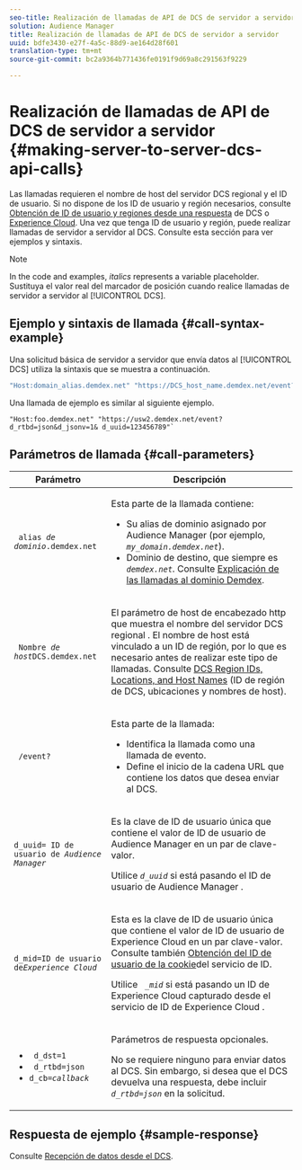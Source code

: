 ```yaml
---
seo-title: Realización de llamadas de API de DCS de servidor a servidor
solution: Audience Manager
title: Realización de llamadas de API de DCS de servidor a servidor
uuid: bdfe3430-e27f-4a5c-88d9-ae164d28f601
translation-type: tm+mt
source-git-commit: bc2a9364b771436fe0191f9d69a8c291563f9229

---
```



# Realización de llamadas de API de DCS de servidor a servidor {#making-server-to-server-dcs-api-calls}

Las llamadas requieren el nombre de host del servidor DCS regional y el ID de usuario. Si no dispone de los ID de usuario y región necesarios, consulte [Obtención de ID de usuario y regiones desde una respuesta](/help/using/api/dcs-intro/dcs-s2s/dcs-aam-ids.md) de DCS o [Experience Cloud](/help/using/api/dcs-intro/dcs-s2s/dcs-mcid-ids.md). Una vez que tenga ID de usuario y región, puede realizar llamadas de servidor a servidor al DCS. Consulte esta sección para ver ejemplos y sintaxis.

>[!NOTE]
>
>In the code and examples, *italics* represents a variable placeholder. Sustituya el valor real del marcador de posición cuando realice llamadas de servidor a servidor al [!UICONTROL DCS].

## Ejemplo y sintaxis de llamada {#call-syntax-example}

Una solicitud básica de servidor a servidor que envía datos al [!UICONTROL DCS] utiliza la sintaxis que se muestra a continuación.

```js
"Host:domain_alias.demdex.net" "https://DCS_host_name.demdex.net/event?d_rtbd=json&d_jsonv=1&d_uuid=userID
```

Una llamada de ejemplo es similar al siguiente ejemplo.

```
"Host:foo.demdex.net" "https://usw2.demdex.net/event?d_rtbd=json&d_jsonv=1& d_uuid=123456789"`
```

## Parámetros de llamada {#call-parameters}

<table id="table_3AF4466009B64F0C9CBE7904A4096E0C"> 
 <thead> 
  <tr> 
   <th colname="col1" class="entry"> Parámetro </th> 
   <th colname="col2" class="entry"> Descripción </th> 
  </tr> 
 </thead>
 <tbody> 
  <tr> 
   <td colname="col1"> <p><code> alias <i>de dominio</i>.demdex.net</code> </p> </td> 
   <td colname="col2"> <p>Esta parte de la llamada contiene: </p> <p> 
     <ul id="ul_3EDA9C7BA6794D06BCB07A75A9BD2372"> 
      <li id="li_74624CA78D6F4536A8164AE1FA1DECB9">Su alias de dominio asignado por <span class="keyword"> Audience Manager</span> (por ejemplo, <i><code> my_domain.demdex.net</code></i>). </li> 
      <li id="li_08ABE91CA247403AA480B3FB4BEF83BA">Dominio de destino, que siempre es <i><code> demdex.net</code></i>. Consulte <a href="../../../reference/demdex-calls.md">Explicación de las llamadas al dominio Demdex</a>. </li> 
     </ul> </p> </td> 
  </tr> 
  <tr> 
   <td colname="col1"> <p><code> Nombre <i>de host</i>DCS.demdex.net</code> </p> </td> 
   <td colname="col2"> <p>El parámetro de host de encabezado http que muestra el nombre del servidor DCS <span class="wintitle"> regional</span> . El nombre de host está vinculado a un ID de región, por lo que es necesario antes de realizar este tipo de llamadas. Consulte <a href="../../../api/dcs-intro/dcs-api-reference/dcs-regions.md">DCS Region IDs, Locations, and Host Names</a> (ID de región de DCS, ubicaciones y nombres de host). </p> </td> 
  </tr> 
  <tr> 
   <td colname="col1"> <p><code> /event?</code> </p> </td> 
   <td colname="col2"> <p>Esta parte de la llamada: </p> <p> 
     <ul id="ul_6332444A305A4F12A7CBE471CA508516"> 
      <li id="li_1C5C111B2B0E4621B3FC0C20D6516041">Identifica la llamada como una llamada de evento. </li> 
      <li id="li_DBCE9B1C70604A629ECD7AC0A9052198">Define el inicio de la cadena URL que contiene los datos que desea enviar al DCS. </li> 
     </ul> </p> </td> 
  </tr> 
  <tr> 
   <td colname="col1"> <p><code>d_uuid= ID de usuario de <i>Audience Manager</i></code> </p> </td> 
   <td colname="col2"> <p>Es la clave de ID de usuario única que contiene el valor de ID de usuario de <span class="keyword"> Audience Manager</span> en un par de clave-valor. </p> <p>Utilice <code><i>d_uuid</i></code> si está pasando el ID de usuario de <span class="keyword"> Audience Manager</span> . </p> </td>
  </tr> 
  <tr> 
   <td colname="col1"> <p><code>d_mid=ID de usuario de<i>Experience Cloud</i></code> </p> </td> 
   <td colname="col2"> <p>Esta es la clave de ID de usuario única que contiene el valor de ID de usuario de <span class="keyword"> Experience Cloud</span> en un par clave-valor. Consulte también <a href="../../../api/dcs-intro/dcs-s2s/dcs-mcid-ids.md#get-user-ids-from-service-cookie"> Obtención del ID de usuario de la cookie</a>del servicio de ID. </p> <p>Utilice <i><code> _mid</code></i> si está pasando un ID de <span class="keyword"> Experience Cloud</span> capturado desde el servicio de ID de <span class="keyword"> Experience Cloud</span> . </p> </td> 
  </tr> 
  <tr> 
   <td colname="col1"> <p> 
     <ul id="ul_36E2C1A0538D4D2C94DFC1335720A524"> 
      <li id="li_8902EED431CE4F0189A94868FA52DB1F"><code> d_dst=1</code> </li> 
      <li id="li_4B6B29499D444E31808DE0A9AA0442D0"><code> d_rtbd=json</code> </li> 
      <li id="li_3430CD0438604B83BE6437E6EC480816"><code>d_cb=<i>callback</i></code> </li> 
     </ul> </p> </td> 
   <td colname="col2"> <p>Parámetros de respuesta opcionales. </p> <p> No se requiere ninguno para enviar datos al <span class="wintitle"> DCS</span>. Sin embargo, si desea que el <span class="wintitle"> DCS</span> devuelva una respuesta, debe incluir <i><code> d_rtbd=json</code></i> en la solicitud. </p> </td> 
  </tr> 
 </tbody> 
</table>

## Respuesta de ejemplo {#sample-response}

Consulte [Recepción de datos desde el DCS](../../../api/dcs-intro/dcs-event-calls/dcs-url-receive.md).
